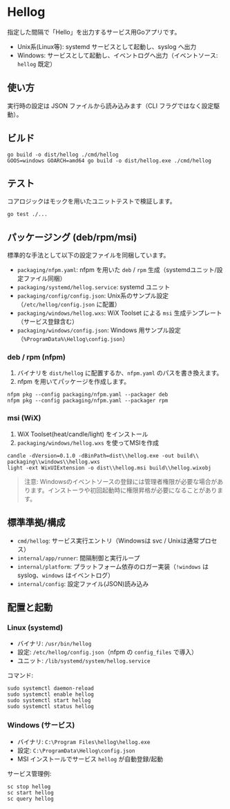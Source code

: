 # Hellog

指定した間隔で「Hello」を出力するサービス用Goアプリです。

- Unix系(Linux等): systemd サービスとして起動し、syslog へ出力
- Windows: サービスとして起動し、イベントログへ出力（イベントソース: `hellog` 既定）

## 使い方

実行時の設定は JSON ファイルから読み込みます（CLI フラグではなく設定駆動）。

## ビルド

```
go build -o dist/hellog ./cmd/hellog
GOOS=windows GOARCH=amd64 go build -o dist/hellog.exe ./cmd/hellog
```

## テスト

コアロジックはモックを用いたユニットテストで検証します。

```
go test ./...
```

## パッケージング (deb/rpm/msi)

標準的な手法として以下の設定ファイルを同梱しています。

- `packaging/nfpm.yaml`: nfpm を用いた `deb` / `rpm` 生成（systemdユニット/設定ファイル同梱）
- `packaging/systemd/hellog.service`: systemd ユニット
- `packaging/config/config.json`: Unix系のサンプル設定（`/etc/hellog/config.json` に配置）
- `packaging/windows/hellog.wxs`: WiX Toolset による `msi` 生成テンプレート（サービス登録含む）
- `packaging/windows/config.json`: Windows 用サンプル設定（`%ProgramData%\Hellog\config.json`）

### deb / rpm (nfpm)

1. バイナリを `dist/hellog` に配置するか、`nfpm.yaml` のパスを書き換えます。
2. nfpm を用いてパッケージを作成します。

```
nfpm pkg --config packaging/nfpm.yaml --packager deb
nfpm pkg --config packaging/nfpm.yaml --packager rpm
```

### msi (WiX)

1. WiX Toolset(heat/candle/light) をインストール
2. `packaging/windows/hellog.wxs` を使ってMSIを作成

```
candle -dVersion=0.1.0 -dBinPath=dist\\hellog.exe -out build\\ packaging\\windows\\hellog.wxs
light -ext WixUIExtension -o dist\\hellog.msi build\\hellog.wixobj
```

> 注意: Windowsのイベントソースの登録には管理者権限が必要な場合があります。インストーラや初回起動時に権限昇格が必要になることがあります。

## 標準準拠/構成

- `cmd/hellog`: サービス実行エントリ（Windowsは svc / Unixは通常プロセス）
- `internal/app/runner`: 間隔制御と実行ループ
- `internal/platform`: プラットフォーム依存のロガー実装（`!windows` は syslog、`windows` はイベントログ）
- `internal/config`: 設定ファイル(JSON)読み込み

## 配置と起動

### Linux (systemd)
- バイナリ: `/usr/bin/hellog`
- 設定: `/etc/hellog/config.json`（nfpm の `config_files` で導入）
- ユニット: `/lib/systemd/system/hellog.service`

コマンド:
```
sudo systemctl daemon-reload
sudo systemctl enable hellog
sudo systemctl start hellog
sudo systemctl status hellog
```

### Windows (サービス)
- バイナリ: `C:\Program Files\hellog\hellog.exe`
- 設定: `C:\ProgramData\Hellog\config.json`
- MSI インストールでサービス `hellog` が自動登録/起動

サービス管理例:
```
sc stop hellog
sc start hellog
sc query hellog
```
